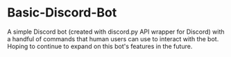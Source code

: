 # Basic-Discord-Bot
A simple Discord bot (created with discord.py API wrapper for Discord) with a handful of commands that human users can use to interact with the bot. Hoping to continue to expand on this bot's features in the future.

